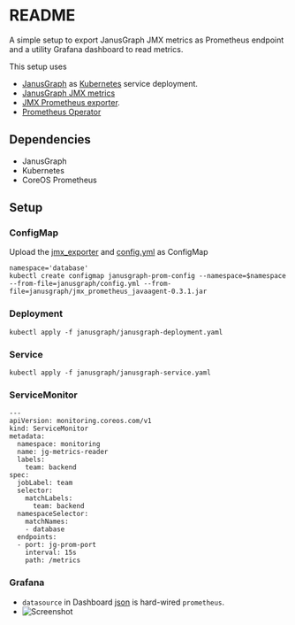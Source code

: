 # README #

A simple setup to export JanusGraph JMX metrics as Prometheus endpoint and a utility Grafana dashboard to read metrics.

This setup uses

* [JanusGraph](https://janusgraph.org/) as [Kubernetes](https://kubernetes.io) service deployment.
* [JanusGraph JMX metrics](https://docs.janusgraph.org/advanced-topics/monitoring/#jmx-reporter)
* [JMX Prometheus exporter](https://github.com/prometheus/jmx_exporter).
* [Prometheus Operator](https://github.com/helm/charts/tree/master/stable/prometheus-operator)

## Dependencies ##

* JanusGraph
* Kubernetes
* CoreOS Prometheus


## Setup ##

### ConfigMap ###
Upload the [jmx_exporter](https://github.com/prometheus/jmx_exporter) and [config.yml](https://github.com/gguttikonda/janusgraph-prometheus/blob/master/janusgraph/config.yml) as ConfigMap

```
namespace='database'
kubectl create configmap janusgraph-prom-config --namespace=$namespace --from-file=janusgraph/config.yml --from-file=janusgraph/jmx_prometheus_javaagent-0.3.1.jar
```

### Deployment ###

```
kubectl apply -f janusgraph/janusgraph-deployment.yaml
```

### Service ###
```
kubectl apply -f janusgraph/janusgraph-service.yaml
```


### ServiceMonitor ###
```
---
apiVersion: monitoring.coreos.com/v1
kind: ServiceMonitor
metadata:
  namespace: monitoring
  name: jg-metrics-reader
  labels:
    team: backend
spec:
  jobLabel: team
  selector:
    matchLabels:
      team: backend
  namespaceSelector:
    matchNames:
    - database
  endpoints:
  - port: jg-prom-port
    interval: 15s
    path: /metrics

```

### Grafana ###
* `datasource` in Dashboard [json](https://github.com/gguttikonda/janusgraph-prometheus/blob/master/janusgraph/janusgraph-dashboard.json) is hard-wired `prometheus`.
* ![Screenshot](https://github.com/gguttikonda/janusgraph-prometheus/blob/master/janusgraph/janusgraph-dashboard.png)
